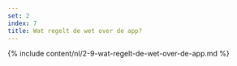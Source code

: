 ```yaml
---
set: 2
index: 7
title: Wat regelt de wet over de app?
---
```

{% include content/nl/2-9-wat-regelt-de-wet-over-de-app.md %}
